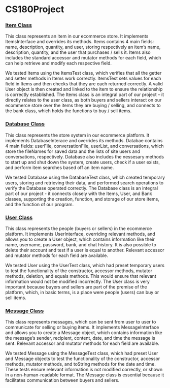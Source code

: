 # CS180Project
<u><h3>Item Class</u></h3>
	This class represents an item in our ecommerce store. It 
implements ItemsInterface and overrides its methods. Items 
contains 4 main fields: name, description, quantity, 
and user, storing respectively an item’s name, description, 
quantity, and the user that purchases / sells it. Items also 
includes the standard accessor and mutator methods for each 
field, which can help retrieve and modify each 
respective field. 
	
We tested Items using the ItemsTest class, which verifies 
that all the getter and setter methods in Items work correctly.
ItemsTest sets 	values for each field in Items and then checks 
that they are each returned correctly. A valid User object is
then created and linked to 	the item to ensure the relationship
is correctly established. 
	The Items class is an integral part of our project – 
it directly relates to the user class, as both buyers and 
sellers interact on our ecommerce store over the
items they are buying / selling, and connects to the 
bank class, which holds the functions to buy / sell items. 

<u><h3>Database Class</u></h3>
This class represents the store system in our ecommerce 
platform. It implements DatabaseInterace and overrides 
its methods. Databae contains 4 main fields: userFile, 
conversationFile, userList, and conversations, which store
the fileNames for saved data and the lists of site users
and conversations, respectively. Database also includes 
the nessesary methods to start up and shut down the system, 
create users, check if a user exists, and perform item 
searches based off an item name. 

We tested Database using 
the DatabaseTest class, which created temporary users, 
storing and retrieving their data, and performed search 
operations to verify the Database operated correctly. The 
Database class is an integral part of our project - it 
connects closely with the Items, User, and Bank classes, 
supporting the creation, function, and storage of our store 
items, and the function of our program.

<u><h3>User Class</h3></u>

This class represents the people (buyers or sellers) in the 
ecommerce platform. It implements UserInterface, overriding
relevant methods, and allows you to create a User object, 
which contains information like their name, username, 
password, bank, and chat history. It is also possible to delete
their account and test if a user is equal to another. Relevant
accessor and mutator methods for each field are available.

We tested User using the UserTest class, which had preset 
temporary users to test the functionality of the constructor,
accessor methods, mutator methods, deletion, and equals methods.
This would ensure that relevant information would not be modified 
incorrectly. The User class is very important because buyers
and sellers are part of the premise of the platform, which,
in basic terms, is a place were people (users) can buy or sell
items.

<u><h3>Message Class</u></h3>

This class represents messages, which can be sent from user to 
user to communicate for selling or buying items. It implements 
MessageInterface and allows you to create a Message 
object, which contains information like the message’s sender,
recipient, content, date, and time the message is sent. Relevant
accessor and mutator methods for each field are available.

We tested Message using the MessageTest class, which had preset
User and Message objects to test the functionality of the
constructor, accessor methods, mutator methods, and toString 
methods for the date and time. These tests ensure relevant
information is not modified correctly, or shown in a 
non-human-readable format. The Message class is essential because
it facilitates communication between buyers and sellers.